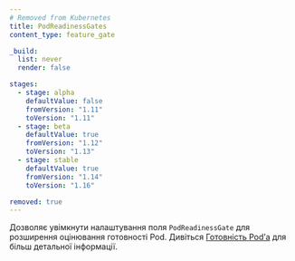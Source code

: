 ```yaml
---
# Removed from Kubernetes
title: PodReadinessGates
content_type: feature_gate

_build:
  list: never
  render: false

stages:
  - stage: alpha
    defaultValue: false
    fromVersion: "1.11"
    toVersion: "1.11"
  - stage: beta
    defaultValue: true
    fromVersion: "1.12"
    toVersion: "1.13"
  - stage: stable
    defaultValue: true
    fromVersion: "1.14"
    toVersion: "1.16"

removed: true
---
```

Дозволяє увімкнути налаштування поля `PodReadinessGate` для розширення оцінювання готовності Pod. Дивіться [Готовність Podʼа](/docs/concepts/workloads/pods/pod-lifecycle/#pod-readiness-gate) для більш детальної інформації.
